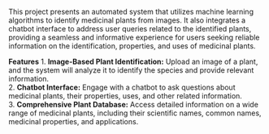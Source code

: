 This project presents an automated system that utilizes machine learning algorithms to identify medicinal plants from images. It also integrates a chatbot interface to address user queries related to the identified plants, providing a seamless and informative experience for users seeking reliable information on the identification, properties, and uses of medicinal plants.

**Features**
    1. **Image-Based Plant Identification:** Upload an image of a plant, and the system will analyze it to identify the species and provide relevant information.       
    2. **Chatbot Interface:** Engage with a chatbot to ask questions about medicinal plants, their properties, uses, and other related information.      
    3. **Comprehensive Plant Database:** Access detailed information on a wide range of medicinal plants, including their scientific names, common names, medicinal properties, and applications.
